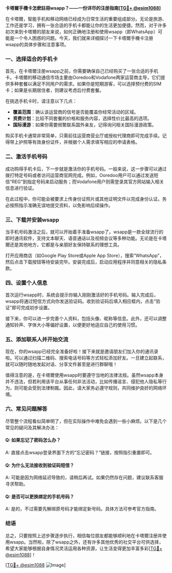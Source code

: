 **卡塔爾手機卡怎麽註冊wsapp？——一份详尽的注册指南[[TG💪+ @esim1088](https://t.me/s/esim1088)]**

在卡塔爾，智能手机和移动网络已经成为日常生活的重要组成部分。无论是旅游、工作还是学习，拥有一张合适的手机卡都能让你的生活更加便捷。然而，对于许多初次来到卡塔爾的朋友来说，如何正确地注册和使用wsapp（即WhatsApp）可能是一个令人困惑的问题。今天，我们就来详细探讨一下卡塔爾手機卡注册wsapp的具体步骤和注意事项。

### 一、选择适合的手机卡

首先，在卡塔爾注册wsapp之前，你需要确保自己已经购买了一张合适的手机卡。卡塔爾的移动通信市场主要由Ooredoo和Vodafone两家运营商主导，它们提供多种套餐以满足不同用户的需求。如果你是短期游客，可以选择预付费的SIM卡；如果是长期居住者，则建议考虑后付费套餐。

在挑选手机卡时，请注意以下几点：
- **覆盖范围**：确认该运营商的信号是否能覆盖你经常活动的区域。
- **资费计划**：比较不同套餐的价格和服务内容，选择性价比最高的选项。
- **国际漫游**：如果你需要频繁联系国外亲友，记得询问相关国际漫游政策。

购买手机卡通常非常简单，只需前往运营商营业厅或授权代理商即可完成手续。记得带上护照等有效身份证件，并根据个人需求填写相应的申请表格。

### 二、激活手机号码

成功购得手机卡后，下一步就是激活你的手机号码。一般来说，这一步骤可以通过拨打特定号码或者访问运营商官网完成。例如，Ooredoo用户可以通过发送短信“REG”到指定号码来启动服务；而Vodafone用户则需登录其官方网站输入相关信息进行验证。

在此过程中，你可能会被要求上传身份证照片或其他证明文件以完成身份认证。务必按照指示准确无误地提交资料，以免影响后续操作。

### 三、下载并安装wsapp

当手机号码激活之后，就可以开始着手准备wsapp了。wsapp是一款全球流行的即时通讯软件，支持文本聊天、语音通话以及视频会议等多种功能。无论是在卡塔爾还是其他地方，它都是与亲朋好友保持联系的理想工具。

打开应用商店（如Google Play Store或Apple App Store），搜索“WhatsApp”，然后点击下载按钮等待安装完毕。安装完成后，启动应用程序并同意相关的隐私条款。

### 四、设置个人信息

首次运行wsapp时，系统会提示你输入刚刚激活好的手机号码。输入完成后，wsapp将通过短信方式向你发送验证码。收到验证码后填入相应框内，点击“验证”即可完成初步设置。

接下来，你可以进一步完善个人资料，包括头像、昵称等信息。此外，还可以调整通知铃声、字体大小等偏好设置，以便更好地适应自己的使用习惯。

### 五、添加联系人并开始交流

现在，你的wsapp已经完全准备好啦！接下来就是邀请朋友们加入你的通讯录啦。可以通过扫描二维码、搜索电话号码等方式轻松添加好友。一旦建立起联系，就可以随时随地发起对话、分享文件甚至是进行群聊哦！

值得注意的是，在卡塔爾使用wsapp时要遵守当地的法律法规。虽然wsapp本身并不违法，但若利用该平台从事任何非法活动，比如传播谣言、侵犯他人隐私等行为，则可能会受到法律制裁。因此，请大家务必遵守规则，共同维护良好的网络环境。

### 六、常见问题解答

尽管整个流程看似简单明了，但在实际操作中难免会遇到一些小麻烦。以下是几个常见的疑问及其解决办法：

#### Q: 如果忘记了密码怎么办？
A: 直接点击wsapp登录界面下方的“忘记密码？”链接，按照指引重置即可。

#### Q: 为什么无法接收到验证码短信？
A: 可能是因为网络延迟导致的，请稍后再试。如果仍然存在问题，建议联系客服寻求帮助。

#### Q: 是否可以更换绑定的手机号码？
A: 是的，不过需要先解绑原号码才能绑定新号码。具体方法可参考官方指南。

### 结语

总之，只要按照上述步骤逐步执行，相信每位朋友都能够顺利地在卡塔爾注册并使用wsapp。当然啦，除了wsapp之外，还有许多其他优秀的社交平台可供选择，希望大家能够根据自身情况灵活运用各种资源，让生活变得更加丰富多彩[[TG💪+ @esim1088](https://t.me/s/esim1088)]！

[[TG💪+ @esim1088](https://t.me/s/esim1088) ![Image](https://i.postimg.cc/4NQfJmqS/Snipaste-2025-05-13-00-14-12.png)]